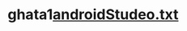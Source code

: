 # ghata1[androidStudeo.txt](https://github.com/MOHAMMEDGHTAT/ghata1/files/7885740/androidStudeo.txt)
